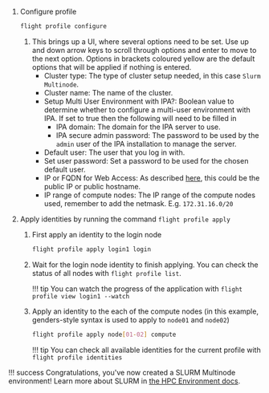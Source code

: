 
1. Configure profile

    ```bash
    flight profile configure
    ```

    1. This brings up a UI, where several options need to be set. Use up and down arrow keys to scroll through options and enter to move to the next option. Options in brackets coloured yellow are the default options that will be applied if nothing is entered.
        - Cluster type: The type of cluster setup needed, in this case `Slurm Multinode`.
        - Cluster name: The name of the cluster.
        - Setup Multi User Environment with IPA?: Boolean value to determine whether to configure a multi-user environment with IPA. If set to true then the following will need to be filled in
            - IPA domain: The domain for the IPA server to use.
            - IPA secure admin password: The password to be used by the `admin` user of the IPA installation to manage the server.
        - Default user: The user that you log in with.
        - Set user password: Set a password to be used for the chosen default user.
        - IP or FQDN for Web Access: As described [here](../../flight-environment/use-flight/flight-web-suite/setup.md#setting-domain-name), this could be the public IP or public hostname.
        - IP range of compute nodes: The IP range of the compute nodes used, remember to add the netmask. E.g. `172.31.16.0/20`

1. Apply identities by running the command `flight profile apply`

    1. First apply an identity to the login node
        ```bash
        flight profile apply login1 login
        ```

    1. Wait for the login node identity to finish applying. You can check the status of all nodes with `flight profile list`.

        !!! tip
            You can watch the progress of the application with `flight profile view login1 --watch`

    1. Apply an identity to the each of the compute nodes (in this example, genders-style syntax is used to apply to `node01` and `node02`) 
        ```bash
        flight profile apply node[01-02] compute
        ```

        !!! tip
            You can check all available identities for the current profile with `flight profile identities`

!!! success
    Congratulations, you've now created a SLURM Multinode environment! Learn more about SLURM in [the HPC Environment docs](../../hpc-environment-basics/hpc-usage/slurm/index.md).
